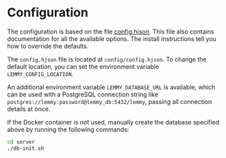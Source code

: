 # Configuration

The configuration is based on the file [config.hjson](https://github.com/lemmynet/lemmy/blob/main/config/config.hjson). This file also contains documentation for all the available options. The install instructions tell you how to override the defaults.

The `config.hjson` file is located at `config/config.hjson`. To change the default location, you can set the environment variable `LEMMY_CONFIG_LOCATION`.

An additional environment variable `LEMMY_DATABASE_URL` is available, which can be used with a PostgreSQL connection string like `postgres://lemmy:password@lemmy_db:5432/lemmy`, passing all connection details at once.

If the Docker container is not used, manually create the database specified above by running the following commands:

```bash
cd server
./db-init.sh
```

